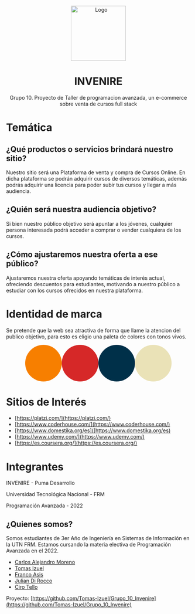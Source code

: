 <div id="top"></div>

<!-- PROJECT LOGO -->
<br />
<div align="center">
  <a href="https://github.com/Tomas-Izuel/Grupo_10_Invenire">
    <img src="https://i.imgur.com/elFRgCZ.png" alt="Logo" width="150" height="150">
  </a>

  <h1 align="center">INVENIRE</h1>

  <p align="center">
    Grupo 10. Proyecto de Taller de programacion avanzada, un e-commerce sobre venta de cursos full stack
  </p>
</div>

# Temática

## ¿Qué productos o servicios brindará nuestro sitio?

Nuestro sitio será una Plataforma de venta y compra de Cursos Online. En dicha plataforma se podrán adquirir cursos de diversos temáticas, además podrás adquirir una licencia para poder subir tus cursos y llegar a más audiencia.

## ¿Quién será nuestra audiencia objetivo?

Si bien nuestro público objetivo será apuntar a los jóvenes, cualquier persona interesada podrá acceder a comprar o vender cualquiera de los cursos.

## ¿Cómo ajustaremos nuestra oferta a ese público?

Ajustaremos nuestra oferta apoyando temáticas de interés actual, ofreciendo descuentos para estudiantes, motivando a nuestro público a estudiar con los cursos ofrecidos en nuestra plataforma.

# Identidad de marca

Se pretende que la web sea atractiva de forma que llame la atencion del publico objetivo, para esto es eligio una paleta de colores con tonos vivos.

<div style="display:flex;justify-content:center;align-items:center;">
  <div style="background-color:#f77f00; text-align:center; vertical-align: middle; width:100px; height:100px;border-radius:50%;display:flex;justify-content:center;align-items:center;">
  </div>
  <div style="background-color:#d62828; text-align:center; vertical-align: middle; width:100px; height:100px;border-radius:50%;display:flex;justify-content:center;align-items:center;">
  </div>
  <div style="background-color:#003049; text-align:center; vertical-align: middle; width:100px; height:100px;border-radius:50%;display:flex;justify-content:center;align-items:center;">
  </div>
  <div style="background-color:#eae2b7; text-align:center; vertical-align: middle; width:100px; height:100px;border-radius:50%;display:flex;justify-content:center;align-items:center;">
  </div>
</div>

# Sitios de Interés

- [https://platzi.com/](https://platzi.com/)
- [https://www.coderhouse.com/](https://www.coderhouse.com/)
- [https://www.domestika.org/es]([https://www.domestika.org/es)
- [https://www.udemy.com/](https://www.udemy.com/)
- [https://es.coursera.org/](https://es.coursera.org/)

# Integrantes

INVENIRE - Puma Desarrollo

Universidad Tecnológica Nacional - FRM

Programación Avanzada - 2022

## ¿Quienes somos?

Somos estudiantes de 3er Año de Ingeniería en Sistemas de Información en la UTN FRM. Estamos cursando la materia electiva de Programación Avanzada en el 2022.

- [Carlos Alejandro Moreno](https://github.com/CharlyMoreno)
- [Tomas Izuel](https://github.com/Tomas-Izuel)
- [Franco Asis](https://github.com/FrancoAsis)
- [Julian Di Rocco](https://github.com/JuliDir)
- [Ciro Tello](https://github.com/CiroTello)

Proyecto: [https://github.com/Tomas-Izuel/Grupo_10_Invenire](https://github.com/Tomas-Izuel/Grupo_10_Invenire)
